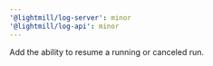 ```yaml
---
'@lightmill/log-server': minor
'@lightmill/log-api': minor
---
```


Add the ability to resume a running or canceled run.
